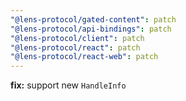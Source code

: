 ```yaml
---
"@lens-protocol/gated-content": patch
"@lens-protocol/api-bindings": patch
"@lens-protocol/client": patch
"@lens-protocol/react": patch
"@lens-protocol/react-web": patch
---
```


**fix:** support new `HandleInfo`
